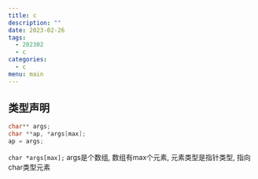 ```yaml
---
title: c
description: ""
date: 2023-02-26
tags:
  - 202302
  - c
categories:
  - c
menu: main
---
```


## 类型声明

```c
char** args;
char **ap, *args[max];
ap = args;
```

`char *args[max];` args是个数组, 数组有max个元素, 元素类型是指针类型, 指向char类型元素
